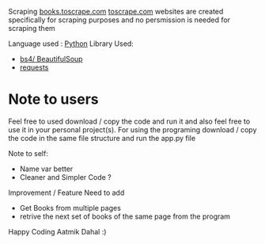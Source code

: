Scraping [books.toscrape.com](https://books.toscrape.com/)
[toscrape.com](https://toscrape.com/) websites are created specifically for scraping purposes and no persmission is needed for scraping them

Language used :
[Python](https://www.python.org/)
Library Used:
- [bs4/ BeautifulSoup](https://www.crummy.com/software/BeautifulSoup/bs4/doc/)
- [requests](https://requests.readthedocs.io/en/latest/)

# Note to users
Feel free to used download / copy the code and run it and also feel free to use it in your personal project(s).
For using the programing download / copy the code in the same file structure and run the app.py file

Note to self:
- Name var better
- Cleaner and Simpler Code ?

Improvement / Feature Need to add
- Get Books from multiple pages
- retrive the next set of books of the same page from the program


Happy Coding
Aatmik Dahal :)
